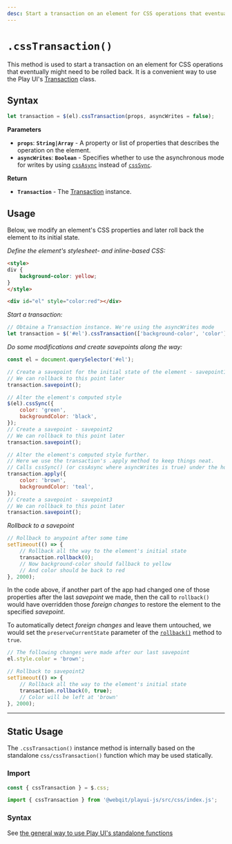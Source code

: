 ```yaml
---
desc: Start a transaction on an element for CSS operations that eventually might need to be rolled back.
---
```

# `.cssTransaction()`

This method is used to start a transaction on an element for CSS operations that eventually might need to be rolled back. It is a convenient way to use the Play UI's [Transaction](../classes/transaction) class.

## Syntax

```js
let transaction = $(el).cssTransaction(props, asyncWrites = false);
```

**Parameters**

+ **`props`**: **`String|Array`** - A property or list of properties that describes the operation on the element.
+ **`asyncWrites`**: **`Boolean`** - Specifies whether to use the asynchronous mode for writes by using [`cssAsync`](../cssAsync) instead of [`cssSync`](../cssSync).

**Return**

+ **`Transaction`** - The [Transaction](../classes/transaction) instance.

## Usage

Below, we modify an element's CSS properties and later roll back the element to its initial state.

*Define the element's stylesheet- and inline-based CSS:*

```html
<style>
div {
    background-color: yellow;
}
</style>

<div id="el" style="color:red"></div>
```

*Start a transaction:*

```js
// Obtaine a Transaction instance. We're using the asyncWrites mode
let transaction = $('#el').cssTransaction(['background-color', 'color'], true);
```

*Do some modifications and create savepoints along the way:*

```js
const el = document.querySelector('#el');

// Create a savepoint for the initial state of the element - savepoint1
// We can rollback to this point later
transaction.savepoint();

// Alter the element's computed style
$(el).cssSync({
    color: 'green',
    backgroundColor: 'black',
});
// Create a savepoint - savepoint2
// We can rollback to this point later
transaction.savepoint();

// Alter the element's computed style further.
// Here we use the transaction's .apply method to keep things neat.
// Calls cssSync() (or cssAsync where asyncWrites is true) under the hood. 
transaction.apply({
    color: 'brown',
    backgroundColor: 'teal',
});
// Create a savepoint - savepoint3
// We can rollback to this point later
transaction.savepoint();
```

*Rollback to a savepoint*

```js
// Rollback to anypoint after some time
setTimeout(() => {
    // Rollback all the way to the element's initial state
    transaction.rollback(0);
    // Now background-color should fallback to yellow
    // And color should be back to red
}, 2000);
```

In the code above, if another part of the app had changed one of those properties after the last *savepoint* we made, then the call to `rollback()` would have overridden those *foreign changes* to restore the element to the specified *savepoint*.

To automatically detect *foreign changes* and leave them untouched, we would set the `preserveCurrentState` parameter of the [`rollback()`](../classes/transaction/rollback) method to `true`.

```js
// The following changes were made after our last savepoint
el.style.color = 'brown';

// Rollback to savepoint2
setTimeout(() => {
    // Rollback all the way to the element's initial state
    transaction.rollback(0, true);
    // Color will be left at 'brown'
}, 2000);
```

------

## Static Usage

The `.cssTransaction()` instance method is internally based on the standalone `css/cssTransaction()` function which may be used statically.

### Import

```js
const { cssTransaction } = $.css;
```
```js
import { cssTransaction } from '@webqit/playui-js/src/css/index.js';
```

### Syntax

See [the general way to use Play UI's standalone functions](../../../overview#use-as-descrete-utilities)